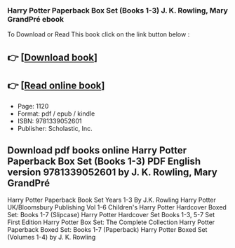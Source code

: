 ### Harry Potter Paperback Box Set (Books 1-3) J. K. Rowling, Mary GrandPré ebook

To Download or Read This book click on the link button below :

## 👉  [**[Download book](http://get-pdfs.com/download.php?group=book&from=github.com&id=690647&lnk=1063 "Download book")**]

## 👉  [**[Read online book](http://get-pdfs.com/download.php?group=book&from=github.com&id=690647&lnk=1063 "Read online book")**]


* Page: 1120
* Format: pdf / epub / kindle
* ISBN: 9781339052601
* Publisher: Scholastic, Inc.



## Download pdf books online Harry Potter Paperback Box Set (Books 1-3) PDF English version 9781339052601 by J. K. Rowling, Mary GrandPré



 Harry Potter Paperback Book Set Years 1-3 By J.K. Rowling 
 Harry Potter UK/Bloomsbury Publishing Vol 1-6 Children&#039;s 
 Harry Potter Hardcover Boxed Set: Books 1-7 (Slipcase) 
 Harry Potter Hardcover Set Books 1-3, 5-7 Set First Edition 
 Harry Potter Box Set: The Complete Collection 
 Harry Potter Paperback Boxed Set: Books 1-7 (Paperback) 
 Harry Potter Boxed Set (Volumes 1-4) by J. K. Rowling 





